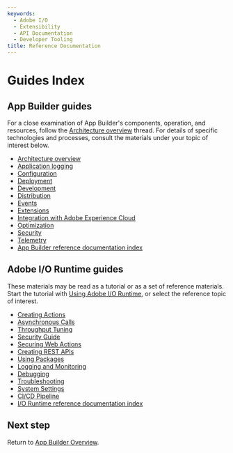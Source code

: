 ```yaml
---
keywords:
  - Adobe I/O
  - Extensibility
  - API Documentation
  - Developer Tooling
title: Reference Documentation
---
```


# Guides Index

## App Builder guides

For a close examination of App Builder's components, operation, and resources, follow the [Architecture overview](app_builder_guides/architecture_overview/architecture-overview.md) thread. For details of specific technologies and processes, consult the materials under your topic of interest below.

* [Architecture overview](app_builder_guides/architecture_overview/architecture-overview.md)
* [Application logging](app_builder_guides/application_logging/logging.md)
* [Configuration](app_builder_guides/configuration/configuration.md)
* [Deployment](app_builder_guides/deployment/deployment.md)
* [Development](app_builder_guides/development.md)
* [Distribution](app_builder_guides/distribution.md)
* [Events](app_builder_guides/events/custom-events.md)
* [Extensions](app_builder_guides/extensions/extensions.md)
* [Integration with Adobe Experience Cloud](app_builder_guides/exc_app/aec-integration.md)
* [Optimization](app_builder_guides/optimization.md)
* [Security](app_builder_guides/security/index.md)
* [Telemetry](app_builder_guides/telemetry.md)
* [App Builder reference documentation index](references.md)

## Adobe I/O Runtime guides

These materials may be read as a tutorial or as a set of reference materials. Start the tutorial with [Using Adobe I/O Runtime](runtime_guides/using-runtime.md), or select the reference topic of interest.

* [Creating Actions](runtime_guides/creating-actions.md)
* [Asynchronous Calls](runtime_guides/asynchronous-calls.md)
* [Throughput Tuning](runtime_guides/throughput-tuning.md)
* [Security Guide](runtime_guides/security-general.md) 
* [Securing Web Actions](runtime_guides/securing-web-actions.md)
* [Creating REST APIs](runtime_guides/creating-rest-apis.md)
* [Using Packages](runtime_guides/using-packages.md)
* [Logging and Monitoring](runtime_guides/logging-monitoring.md)
* [Debugging](runtime_guides/debugging.md)
* [Troubleshooting](runtime_guides/troubleshooting.md)
* [System Settings](runtime_guides/system-settings.md)
* [CI/CD Pipeline](runtime_guides/ci-cd-pipeline.md)
* [I/O Runtime reference documentation index](runtime_guides/reference_docs/index.md)

## Next step

Return to [App Builder Overview](../intro_and_overview/app_builder_overview.md).
